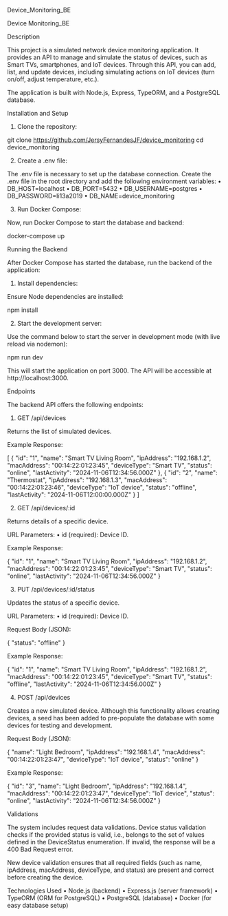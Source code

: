 Device_Monitoring_BE

Device Monitoring_BE

Description

This project is a simulated network device monitoring application. It provides an API to manage and simulate the status of devices, such as Smart TVs, smartphones, and IoT devices. Through this API, you can add, list, and update devices, including simulating actions on IoT devices (turn on/off, adjust temperature, etc.).

The application is built with Node.js, Express, TypeORM, and a PostgreSQL database.

Installation and Setup

1. Clone the repository:

git clone https://github.com/JersyFernandesJF/device_monitoring
cd device_monitoring

2. Create a .env file:

The .env file is necessary to set up the database connection. Create the .env file in the root directory and add the following environment variables:
	•	DB_HOST=localhost
	•	DB_PORT=5432
	•	DB_USERNAME=postgres
	•	DB_PASSWORD=Ii13a2019
	•	DB_NAME=device_monitoring

3. Run Docker Compose:

Now, run Docker Compose to start the database and backend:

docker-compose up

Running the Backend

After Docker Compose has started the database, run the backend of the application:

1. Install dependencies:

Ensure Node dependencies are installed:

npm install

2. Start the development server:

Use the command below to start the server in development mode (with live reload via nodemon):

npm run dev

This will start the application on port 3000. The API will be accessible at http://localhost:3000.

Endpoints

The backend API offers the following endpoints:

1. GET /api/devices

Returns the list of simulated devices.

Example Response:

[
  {
    "id": "1",
    "name": "Smart TV Living Room",
    "ipAddress": "192.168.1.2",
    "macAddress": "00:14:22:01:23:45",
    "deviceType": "Smart TV",
    "status": "online",
    "lastActivity": "2024-11-06T12:34:56.000Z"
  },
  {
    "id": "2",
    "name": "Thermostat",
    "ipAddress": "192.168.1.3",
    "macAddress": "00:14:22:01:23:46",
    "deviceType": "IoT device",
    "status": "offline",
    "lastActivity": "2024-11-06T12:00:00.000Z"
  }
]

2. GET /api/devices/:id

Returns details of a specific device.

URL Parameters:
	•	id (required): Device ID.

Example Response:

{
  "id": "1",
  "name": "Smart TV Living Room",
  "ipAddress": "192.168.1.2",
  "macAddress": "00:14:22:01:23:45",
  "deviceType": "Smart TV",
  "status": "online",
  "lastActivity": "2024-11-06T12:34:56.000Z"
}

3. PUT /api/devices/:id/status

Updates the status of a specific device.

URL Parameters:
	•	id (required): Device ID.

Request Body (JSON):

{
  "status": "offline"
}

Example Response:

{
  "id": "1",
  "name": "Smart TV Living Room",
  "ipAddress": "192.168.1.2",
  "macAddress": "00:14:22:01:23:45",
  "deviceType": "Smart TV",
  "status": "offline",
  "lastActivity": "2024-11-06T12:34:56.000Z"
}

4. POST /api/devices

Creates a new simulated device. Although this functionality allows creating devices, a seed has been added to pre-populate the database with some devices for testing and development.

Request Body (JSON):

{
  "name": "Light Bedroom",
  "ipAddress": "192.168.1.4",
  "macAddress": "00:14:22:01:23:47",
  "deviceType": "IoT device",
  "status": "online"
}

Example Response:

{
  "id": "3",
  "name": "Light Bedroom",
  "ipAddress": "192.168.1.4",
  "macAddress": "00:14:22:01:23:47",
  "deviceType": "IoT device",
  "status": "online",
  "lastActivity": "2024-11-06T12:34:56.000Z"
}

Validations

The system includes request data validations. Device status validation checks if the provided status is valid, i.e., belongs to the set of values defined in the DeviceStatus enumeration. If invalid, the response will be a 400 Bad Request error.

New device validation ensures that all required fields (such as name, ipAddress, macAddress, deviceType, and status) are present and correct before creating the device.

Technologies Used
	•	Node.js (backend)
	•	Express.js (server framework)
	•	TypeORM (ORM for PostgreSQL)
	•	PostgreSQL (database)
	•	Docker (for easy database setup)